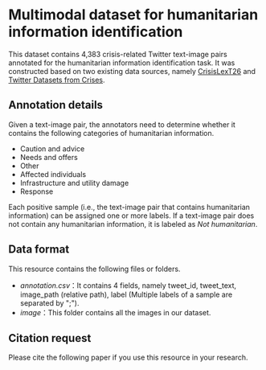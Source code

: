 # Multimodal dataset for humanitarian information identification
This dataset contains 4,383 crisis-related Twitter text-image pairs annotated for the humanitarian information identification task. It was constructed based on two existing data sources, namely [CrisisLexT26](http://crisislex.org/data-collections.html#CrisisLexT26) and [Twitter Datasets from Crises](https://crisisnlp.qcri.org/lrec2016/lrec2016.html). 
## Annotation details
Given a text-image pair, the annotators need to determine whether it contains the following categories of humanitarian information.
+ Caution and advice
+ Needs and offers
+ Other
+ Affected individuals
+ Infrastructure and utility damage
+ Response

Each positive sample (i.e., the text-image pair that contains humanitarian information) can be assigned one or more labels. If a text-image pair does not contain any humanitarian information, it is labeled as *Not humanitarian*.  
## Data format
This resource contains the following files or folders.
+ *annotation.csv*：It contains 4 fields, namely tweet_id, tweet_text, image_path (relative path), label (Multiple labels of a sample are separated by ";").
+ *image*：This folder contains all the images in our dataset.
## Citation request
Please cite the following paper if you use this resource in your research.
